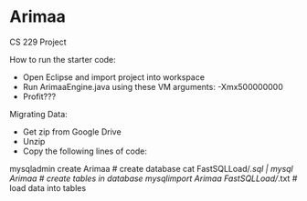 Arimaa
======

CS 229 Project

How to run the starter code:
- Open Eclipse and import project into workspace
- Run ArimaaEngine.java using these VM arguments: -Xmx500000000
- Profit???

Migrating Data:
- Get zip from Google Drive
- Unzip
- Copy the following lines of code:

mysqladmin create Arimaa           # create database
cat FastSQLLoad/*.sql | mysql Arimaa   # create tables in database
mysqlimport Arimaa FastSQLLoad/*.txt   # load data into tables
